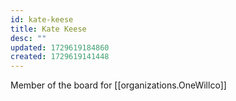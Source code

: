 ```yaml
---
id: kate-keese
title: Kate Keese
desc: ""
updated: 1729619184860
created: 1729619141448
---
```


Member of the board for [[organizations.OneWillco]]
